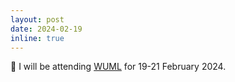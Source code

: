```yaml
---
layout: post
date: 2024-02-19
inline: true
---
```


🧳 I will be attending [WUML](https://sites.google.com/view/wuml2024/) for 19-21 February 2024.
